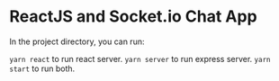 # ReactJS and Socket.io Chat App

In the project directory, you can run:

``` yarn react ```  to run react server.
``` yarn server ``` to run express server.
``` yarn start ```  to run both.
